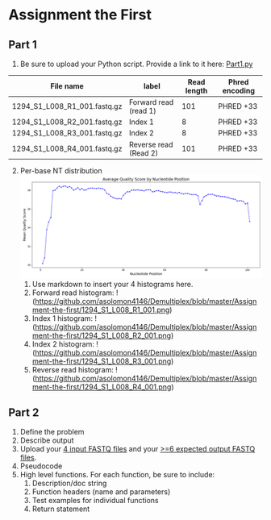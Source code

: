 # Assignment the First

## Part 1
1. Be sure to upload your Python script. Provide a link to it here: [Part1.py](qual_score_dist.py)

| File name | label | Read length | Phred encoding |
|---|---|---|---|
| 1294_S1_L008_R1_001.fastq.gz | Forward read (read 1) | 101 | PHRED +33 |
| 1294_S1_L008_R2_001.fastq.gz | Index 1 | 8 | PHRED +33 |
| 1294_S1_L008_R3_001.fastq.gz | Index 2 | 8 | PHRED +33 |
| 1294_S1_L008_R4_001.fastq.gz | Reverse read (Read 2) | 101 | PHRED +33  |

2. Per-base NT distribution
   ![Hist1](https://github.com/asolomon4146/Demultiplex/blob/master/Assignment-the-first/1294_S1_L008_R4_001.png)
    1. Use markdown to insert your 4 histograms here.
    2. Forward read histogram:
       !(https://github.com/asolomon4146/Demultiplex/blob/master/Assignment-the-first/1294_S1_L008_R1_001.png)
    4. Index 1 histogram:
       !(https://github.com/asolomon4146/Demultiplex/blob/master/Assignment-the-first/1294_S1_L008_R2_001.png)
    5. Index 2 histogram:
       !(https://github.com/asolomon4146/Demultiplex/blob/master/Assignment-the-first/1294_S1_L008_R3_001.png)
    7. Reverse read histogram:
       !(https://github.com/asolomon4146/Demultiplex/blob/master/Assignment-the-first/1294_S1_L008_R4_001.png)
    
## Part 2
1. Define the problem
2. Describe output
3. Upload your [4 input FASTQ files](../TEST-input_FASTQ) and your [>=6 expected output FASTQ files](../TEST-output_FASTQ).
4. Pseudocode
5. High level functions. For each function, be sure to include:
    1. Description/doc string
    2. Function headers (name and parameters)
    3. Test examples for individual functions
    4. Return statement
